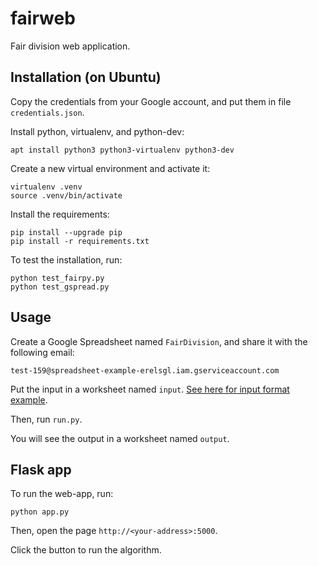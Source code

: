 # fairweb
Fair division web application.

## Installation (on Ubuntu)

Copy the credentials from your Google account, and put them in file `credentials.json`.

Install python, virtualenv, and python-dev:

    apt install python3 python3-virtualenv python3-dev

Create a new virtual environment and activate it:

    virtualenv .venv
    source .venv/bin/activate

Install the requirements:

    pip install --upgrade pip
    pip install -r requirements.txt

To test the installation, run:

    python test_fairpy.py
    python test_gspread.py

## Usage

Create a Google Spreadsheet named `FairDivision`,
and share it with the following email: 

    test-159@spreadsheet-example-erelsgl.iam.gserviceaccount.com

Put the input in a worksheet named `input`.
[See here for input format example](https://docs.google.com/spreadsheets/d/1tJPV-y-r1TAx5FqbrqecKPJMeKHTtIDeiYck8eLoGKY/edit#gid=0).

Then, run `run.py`.

You will see the output in a worksheet named `output`.

## Flask app

To run the web-app, run:

    python app.py

Then, open the page `http://<your-address>:5000`.

Click the button to run the algorithm.
